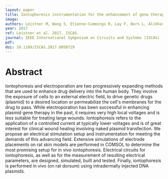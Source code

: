 ```yaml
---
layout: paper
title: Iontophoresis instrumentation for the enhancement of gene therapy in wound healing
image:
authors: Leistner M, Wang S, Etienne-Cummings R, Lay F, Born L, Alikhassy Z, Ahmed AK, and Harmon JW.
year: 2017
ref: Leistner et al. 2017. ISCAS.
journal: IEEE International Symposium on Circuits and Systems (ISCAS)
pdf:
doi: 10.1109/ISCAS.2017.8050729
---
```


# Abstract
Iontophoresis and electroporation are two progressively expanding methods that are used to enhance drug delivery into the human body. They involve the exposure of cells to an external electric field, to drive genetic drugs (plasmid) to a desired location or permeabilize the cell's membranes for the drug to pass. While electroporation has been successful in enhancing plasmid gene therapy in the past, it requires very high local voltages and is less suitable for treating large wounds. Iontophoresis refers to the application of a controlled current at typically lower voltages and is of great interest for clinical wound healing involving naked plasmid transfection. We propose an electrical stimulation setup and instrumentation for meeting the demands of this advancing field. Extensive simulations of electrode placements on rat skin models are performed in COMSOL to determine the most promising setup for in vivo iontophoresis. Electrical circuits for iontophoresis, as well as for the measurement of resulting electrical parameters, are designed, simulated, built and tested. Finally, iontophoresis is performed in vivo (on rat dorsum) using intradermally injected DNA plasmids.
